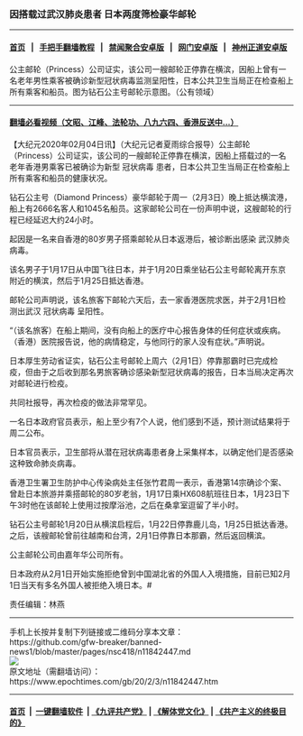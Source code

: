 ### 因搭载过武汉肺炎患者 日本两度筛检豪华邮轮
------------------------

#### [首页](https://github.com/gfw-breaker/banned-news1/blob/master/README.md) &nbsp;&nbsp;|&nbsp;&nbsp; [手把手翻墙教程](https://github.com/gfw-breaker/guides/wiki) &nbsp;&nbsp;|&nbsp;&nbsp; [禁闻聚合安卓版](https://github.com/gfw-breaker/bn-android) &nbsp;&nbsp;|&nbsp;&nbsp; [网门安卓版](https://github.com/oGate2/oGate) &nbsp;&nbsp;|&nbsp;&nbsp; [神州正道安卓版](https://github.com/SzzdOgate/update) 



<div><img alt="" class="aligncenter wp-post-image" src="https://i.epochtimes.com/assets/uploads/2020/02/1280px-Diamond_Princess_in_Hobart-600x400.jpg"/>
<div class="red16 caption">
 公主邮轮（Princess）公司证实，该公司一艘邮轮正停靠在横滨，因船上曾有一名老年男性乘客被确诊新型冠状病毒监测呈阳性，日本公共卫生当局正在检查船上所有乘客和船员。图为钻石公主号邮轮示意图。（公有领域）
</div>
</div><hr/>

#### [翻墙必看视频（文昭、江峰、法轮功、八九六四、香港反送中...）](http://167.172.214.107/home.html)

<div><p>
 【大纪元2020年02月04日讯】（大纪元记者夏雨综合报导）公主邮轮（Princess）公司证实，该公司的一艘邮轮正停靠在横滨，因船上搭载过的一名老年香港男乘客已被确诊为新型
 <ok href="https://www.epochtimes.com/gb/tag/%E5%86%A0%E7%8A%B6%E7%97%85%E6%AF%92.html">
  冠状病毒
 </ok>
 患者，日本公共卫生当局正在检查船上所有乘客和船员的健康状况。
</p>
<p>
 钻石公主号（Diamond Princess）豪华邮轮于周一（2月3日）晚上抵达横滨港，船上有2666名客人和1045名船员。这家邮轮公司在一份声明中说，这艘邮轮的行程已经延迟大约24小时。
</p>
<p>
 起因是一名来自香港的80岁男子搭乘邮轮从日本返港后，被诊断出感染
 <ok href="https://www.epochtimes.com/gb/tag/%E6%AD%A6%E6%B1%89%E8%82%BA%E7%82%8E.html">
  武汉肺炎
 </ok>
 病毒。
</p>
<p>
 该名男子于1月17日从中国飞往日本，并于1月20日乘坐钻石公主号邮轮离开东京附近的横滨，然后于1月25日抵达香港。
</p>
<p>
 邮轮公司声明说，该名旅客下邮轮六天后，去一家香港医院求医，并于2月1日检测出武汉
 <ok href="https://www.epochtimes.com/gb/tag/%E5%86%A0%E7%8A%B6%E7%97%85%E6%AF%92.html">
  冠状病毒
 </ok>
 呈阳性。
</p>
<p>
 “（该名旅客）在船上期间，没有向船上的医疗中心报告身体的任何症状或疾病。（香港）医院报告说，他的病情稳定，与他同行的家人没有症状。”声明说。
</p>
<p>
 日本厚生劳动省证实，钻石公主号邮轮上周六（2月1日）停靠那霸时已完成检疫，但由于之后收到那名男旅客确诊感染新型冠状病毒的报告，日本当局决定再次对邮轮进行检疫。
</p>
<p>
 共同社报导，再次检疫的做法非常罕见。
</p>
<p>
 一名日本政府官员表示，船上至少有7个人说，他们感到不适，预计测试结果将于周二公布。
</p>
<p>
 日本官员表示，卫生部将从潜在冠状病毒患者身上采集样本，以确定他们是否感染这种致命肺炎病毒。
</p>
<p>
 香港卫生署卫生防护中心传染病处主任张竹君周一表示，香港第14宗确诊个案、曾赴日本旅游并乘搭邮轮的80岁老翁，1月17日乘HX608航班往日本，1月23日下午3时他在该邮轮上使用过按摩浴池，之后在桑拿室逗留了半小时。
</p>
<p>
 钻石公主号邮轮1月20日从横滨启程后，1月22日停靠鹿儿岛，1月25日抵达香港。之后，该艘邮轮曾前往越南和台湾，2月1日停靠日本那霸，然后返回横滨。
</p>
<p>
 公主邮轮公司由嘉年华公司所有。
</p>
<p>
 日本政府从2月1日开始实施拒绝曾到中国湖北省的外国人入境措施，目前已知2月1日当天有多名外国人被拒绝入境日本。#
</p>
<p>
 责任编辑：林燕
</p>
</div>
<hr/>
手机上长按并复制下列链接或二维码分享本文章：<br/>
https://github.com/gfw-breaker/banned-news1/blob/master/pages/nsc418/n11842447.md <br/>
<a href='https://github.com/gfw-breaker/banned-news1/blob/master/pages/nsc418/n11842447.md'><img src='https://github.com/gfw-breaker/banned-news1/blob/master/pages/nsc418/n11842447.md.png'/></a> <br/>
原文地址（需翻墙访问）：https://www.epochtimes.com/gb/20/2/3/n11842447.htm


------------------------
#### [首页](https://github.com/gfw-breaker/banned-news1/blob/master/README.md) &nbsp;|&nbsp; [一键翻墙软件](https://github.com/gfw-breaker/nogfw/blob/master/README.md) &nbsp;| [《九评共产党》](https://github.com/gfw-breaker/9ping.md/blob/master/README.md#九评之一评共产党是什么) | [《解体党文化》](https://github.com/gfw-breaker/jtdwh.md/blob/master/README.md) | [《共产主义的终极目的》](https://github.com/gfw-breaker/gczydzjmd.md/blob/master/README.md)


<img src='http://gfw-breaker.win/banned-news/pages/nsc418/n11842447.md' width='0px' height='0px'/>